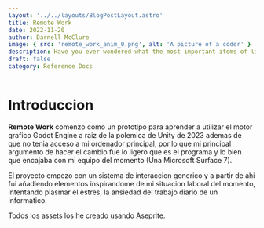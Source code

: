 ```yaml
---
layout: '../../layouts/BlogPostLayout.astro'
title: Remote Work
date: 2022-11-20
author: Darnell McClure
image: { src: 'remote_work_anim_0.png', alt: 'A picture of a coder' }
description: Have you ever wondered what the most important items of life are? Well, wonder no more!
draft: false
category: Reference Docs
---
```


# Introduccion

**Remote Work** comenzo como un prototipo para aprender a utilizar el motor grafico Godot Engine a raiz de la polemica de Unity de 2023 ademas de que no tenia acceso a mi ordenador principal, por lo que mi principal argumento de hacer el cambio fue lo ligero que es el programa y lo bien que encajaba con mi equipo del momento (Una Microsoft Surface 7).

El proyecto empezo con un sistema de interaccion generico y a partir de ahi fui añadiendo elementos inspirandome de mi situacion laboral del momento, intentando plasmar el estres, la ansiedad del trabajo diario de un informatico.

Todos los assets los he creado usando Aseprite.

<!--- <img src="/varoxolotl-portfolio/assets/code-game.png" class="[image-rendering:pixelated]" alt="MarineGEO circle logo" style="height: 300px; width:300px;"/> -->
